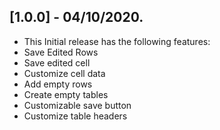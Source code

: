 ## [1.0.0] - 04/10/2020.

* This Initial release has the following features:
* Save Edited Rows
* Save edited cell 
* Customize cell data
* Add empty rows
* Create empty tables
* Customizable save button
* Customize table headers

